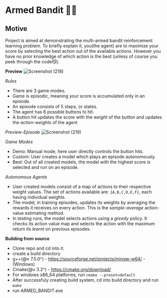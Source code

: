 # **Armed Bandit** 🐱‍👤

## **Motive**
Project is aimed at demonstrating the multi-armed bandit reinforcement learning problem. To briefly explain it, you(the agent) are to maximize your score by selecting the best action out of the available actions. However you have no prior knowledge of which action is the best (unless of course you peek through the code😼).

**Preview**
![Screenshot (218)](https://github.com/quinton11/armed-Bandit/assets/70300837/3b24d7c5-29d1-4de8-9718-a25f585c3442)

*Rules*
- There are 3 game modes.
- Game is episodic, meaning your score is accumulated only in an episode.
- An episode consists of 5 steps, or states.
- The agent has 6 possible buttons to hit.
- A button hit updates the score with the *weight* of the button and updates the *action-weights* of the agent

*Preview-Episode*
![Screenshot (219)](https://github.com/quinton11/armed-Bandit/assets/70300837/6d23c37d-4070-443c-b978-a07f763fd0c1)

*Game Modes*
- Demo: Manual mode, here user directly controls the button hits.
- Custom: User creates a model which plays an episode autonomously.
- Best: Out of all created models, the model with the highest score is selected and run on an episode.

*Autonomous Agents*
- User created models consist of a map of actions to their respective weight values. The set of actions available are: `{A,B,C,D,E,F}`, each having individual weights.
- The model, in training episodes, updates its weights by averaging the rewards it receives on every action. This is the *sample-average* action-value estimating method.
- In testing runs, the model selects actions using a *greedy* policy. It checks its action value map and selects the action with the maximum return its *learnt* on previous episodes.

**Building from source**
- Clone repo and cd into it.
- create a build directory
- g++(@v 7.5.0^) - https://sourceforge.net/projects/mingw-w64/ -(Windows)
- Cmake(@v 3.2^) - https://cmake.org/download/
- For windows x86_64 platforms, run `cmake --preset=default`
- After successfuly creating build system, cd into build directory and run `make`
- run ARMED_BANDIT.exe
